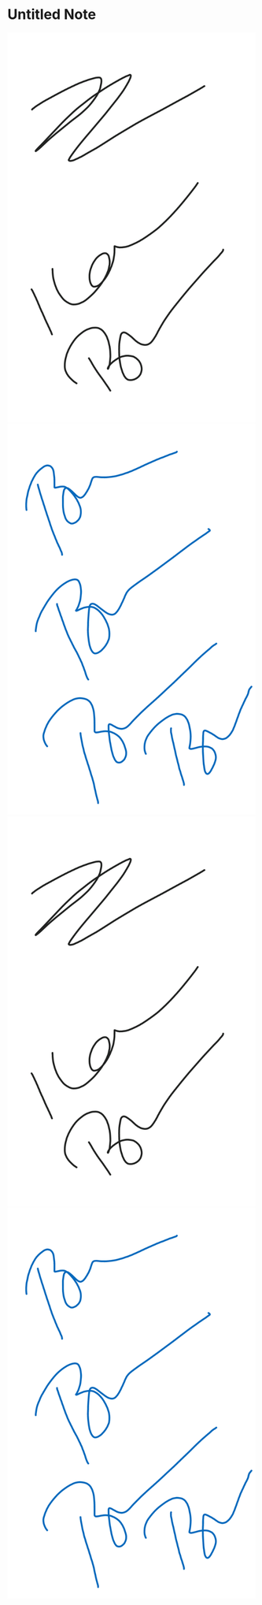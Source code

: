 # Untitled Note

![](../files/afcf3e29-03bd-4a2a-993d-762d1d7227fc.png)![](../files/339b50f7-0682-4dba-b985-604d9d6e1662.png)![](../files/afcf3e29-03bd-4a2a-993d-762d1d7227fc.png)![](../files/339b50f7-0682-4dba-b985-604d9d6e1662.png)